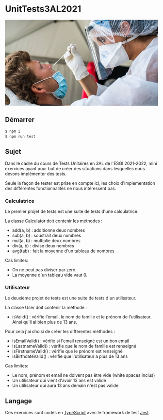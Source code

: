 # UnitTests3AL2021 #

![test pcr](img/test_pcr.jpg)

## Démarrer ##

```bash
$ npm i
$ npm run test
```

## Sujet ##

Dans le cadre du cours de Tests Unitaires en 3AL de l'ESGI 2021-2022, 
mini exercices ayant pour but de créer des situations dans lesquelles nous
devons implémenter des tests.

Seule la façon de tester est prise en compte ici, les choix d'implementation 
des différentes fonctionnalités ne nous intéressent pas.

### Calculatrice ###

Le premier projet de tests est une suite de tests d'une calculatrice.

La classe Calculator doit contenir les méthodes :
- add(a, b) : additionne deux nombres
- sub(a, b) : soustrait deux nombres
- mul(a, b) : multiplie deux nombres
- div(a, b) : divise deux nombres
- avg(tab) : fait la moyenne d'un tableau de nombres

Cas limites:

- On ne peut pas diviser par zéro.
- La moyenne d'un tableau vide vaut 0.

### Utilisateur ###

Le deuxième projet de tests est une suite de tests d'un utilisateur.

La classe User doit contenir la méthode :
- isValid() : vérifie l'email, le nom de famille et le prénom de l'utilisateur. Ainsi qu'il ai bien plus de 13 ans.

Pour cela j'ai choisi de créer les différentes méthodes :
- isEmailValid() : vérifie si l'email renseigné est un bon email
- isLastnameValid() : vérifie que le nom de famille est renseigné
- isFirstnameValid() : vérifie que le prénom est renseigné
- isBirthdateValid() : vérifie que l'utilisateur a plus de 13 ans

Cas limites:

- Le nom, prénom et email ne doivent pas être vide (white spaces inclus)
- Un utilisateur qui vient d'avoir 13 ans est valide
- Un utilisateur qui aura 13 ans demain n'est pas valide

## Langage ##

Ces exercices sont codés en [TypeScript](https://www.typescriptlang.org/) avec le framework de test
[Jest](https://jestjs.io/).
